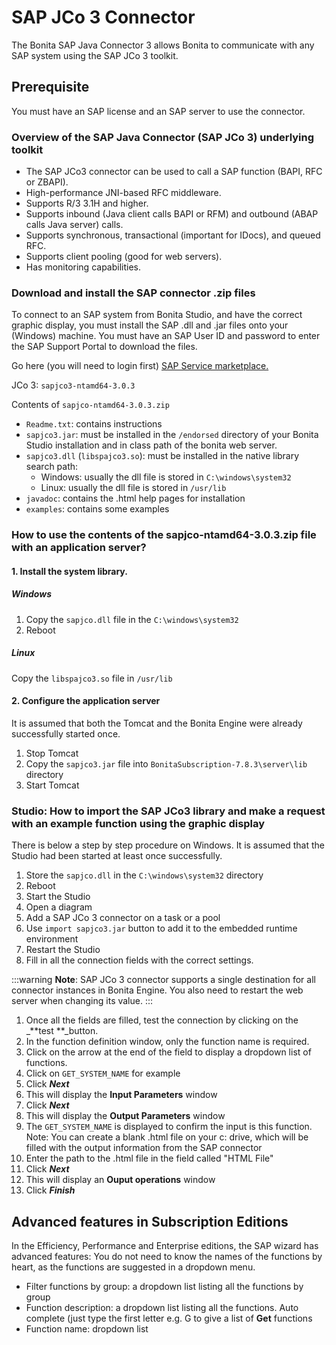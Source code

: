 # SAP JCo 3 Connector

The Bonita SAP Java Connector 3 allows Bonita to communicate with any SAP system using the SAP JCo 3 toolkit.

## Prerequisite

You must have an SAP license and an SAP server to use the connector.

### Overview of the SAP Java Connector (SAP JCo 3) underlying toolkit

* The SAP JCo3 connector can be used to call a SAP function (BAPI, RFC or ZBAPI).
* High-performance JNI-based RFC middleware.
* Supports R/3 3.1H and higher. 
* Supports inbound (Java client calls BAPI or RFM) and outbound (ABAP calls Java server) calls. 
* Supports synchronous, transactional (important for IDocs), and queued RFC. 
* Supports client pooling (good for web servers).
* Has monitoring capabilities.

### Download and install the SAP connector .zip files 

To connect to an SAP system from Bonita Studio, and have the correct graphic display, you must install the SAP .dll and .jar files onto your (Windows) machine. You must have an SAP User ID and password to enter the SAP Support Portal to download the files.

Go here (you will need to login first) [SAP Service marketplace.](http://service.sap.com/connectors)

JCo 3: `sapjco3-ntamd64-3.0.3`

Contents of `sapjco-ntamd64-3.0.3.zip`

* `Readme.txt`: contains instructions
* `sapjco3.jar`: must be installed in the `/endorsed` directory of your Bonita Studio installation and in class path of the bonita web server.
* `sapjco3.dll` (`libspajco3.so`): must be installed in the native library search path:
  * Windows: usually the dll file is stored in `C:\windows\system32`
  * Linux: usually the dll file is stored in `/usr/lib`
* `javadoc`: contains the .html help pages for installation
* `examples`: contains some examples

### How to use the contents of the sapjco-ntamd64-3.0.3.zip file with an application server?

#### 1. Install the system library.

##### Windows

1. Copy the `sapjco.dll` file in the `C:\windows\system32`
2. Reboot

##### Linux

Copy the `libspajco3.so` file in `/usr/lib`

#### 2. Configure the application server

It is assumed that both the Tomcat and the Bonita Engine were already successfully started once.

1. Stop Tomcat
2. Copy the `sapjco3.jar` file into `BonitaSubscription-7.8.3\server\lib` directory
3. Start Tomcat

### Studio: How to import the SAP JCo3 library and make a request with an example function using the graphic display

There is below a step by step procedure on Windows. It is assumed that the Studio had been started at least once successfully.

1. Store the `sapjco.dll` in the `C:\windows\system32` directory
1. Reboot
1. Start the Studio
1. Open a diagram
1. Add a SAP JCo 3 connector on a task or a pool
1. Use `import sapjco3.jar` button to add it to the embedded runtime environment
1. Restart the Studio
1. Fill in all the connection fields with the correct settings. 

:::warning
**Note**: SAP JCo 3 connector supports a single destination for all connector instances in Bonita Engine. You also need to restart the web server when changing its value.
:::

1. Once all the fields are filled, test the connection by clicking on the _**test **_button.
1. In the function definition window, only the function name is required.
1. Click on the arrow at the end of the field to display a dropdown list of functions.
1. Click on `GET_SYSTEM_NAME` for example
1. Click _**Next**_
1. This will display the **Input Parameters** window
1. Click _**Next**_
1. This will display the **Output Parameters** window
1. The `GET_SYSTEM_NAME` is displayed to confirm the input is this function. Note: You can create a blank .html file on your c: drive, which will be filled with the output information from the SAP connector
1. Enter the path to the .html file in the field called "HTML File"
1. Click _**Next**_
1. This will display an **Ouput operations** window
1. Click _**Finish**_

## Advanced features in Subscription Editions

In the Efficiency, Performance and Enterprise editions, the SAP wizard has advanced features: You do not need to know the names of the functions by heart, as the functions are suggested in a dropdown menu. 

* Filter functions by group: a dropdown list listing all the functions by group
* Function description: a dropdown list listing all the functions. Auto complete (just type the first letter e.g. G to give a list of **Get** functions
* Function name: dropdown list
